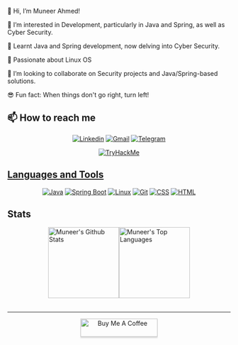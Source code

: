 👋 Hi, I’m Muneer Ahmed!

👀 I’m interested in Development, particularly in Java and Spring, as well as Cyber Security.

🌱 Learnt Java and Spring development, now delving into Cyber Security.

 🐧 Passionate about Linux OS

💞️ I’m looking to collaborate on Security projects and Java/Spring-based solutions.

😎 Fun fact: When things don't go right, turn left! 

## 📫 How to reach me

<p align="center">
  <a href="https://www.linkedin.com/in/muneer-jamali/"><img alt="Linkedin" src="https://img.shields.io/badge/LinkedIn-0077B5?style=for-the-badge&logo=linkedin&logoColor=white"></a>
  <a href="mailto:munirahmedjamali@gmail.com"><img alt="Gmail" src="https://img.shields.io/badge/Gmail-D14836?style=for-the-badge&logo=gmail&logoColor=white"></a>
  <a href="https://t.me/iam_ahmedmunir"><img alt="Telegram" src="https://img.shields.io/badge/-Telegram-1ca0f1?style=for-the-badge&labelColor=1ca0f1&logo=telegram&logoColor=white&link=https://t.me/Bookworm98"></a>
</p>

</p>

<p align="center">
  <a href="https://tryhackme.com/p/ahmed.munir"><img src="https://tryhackme-badges.s3.amazonaws.com/ahmed.munir.png" alt="TryHackMe">
   <script src="https://tryhackme.com/badge/2607851"></script>
</p>

## Languages and Tools
<p align="center">
  <a href="#"><img alt="Java" src="https://img.shields.io/badge/Java-007396?style=for-the-badge&logo=java&logoColor=white"></a>
  <a href="#"><img alt="Spring Boot" src="https://img.shields.io/badge/Spring_Boot-6DB33F?style=for-the-badge&logo=spring-boot&logoColor=white"></a>
  <a href="#"><img alt="Linux" src="https://img.shields.io/badge/Linux-FCC624?style=for-the-badge&logo=linux&logoColor=black"></a>
  <a href="#"><img alt="Git" src="https://img.shields.io/badge/GIT-E44C30?style=for-the-badge&logo=git&logoColor=white"></a>
  <a href="#"><img alt="CSS" src="https://img.shields.io/badge/CSS3-1572B6?style=for-the-badge&logo=css3&logoColor=white"></a>
  <a href="#"><img alt="HTML" src="https://img.shields.io/badge/HTML5-E34F26?style=for-the-badge&logo=html5&logoColor=white"></a>
</p>

## Stats
<div style="display: flex; align-items: center; justify-content: center;">
  <a href="https://github.com/imahmedmunir">
    <img alt="Muneer's Github Stats" src="https://denvercoder1-github-readme-stats.vercel.app/api/?username=imahmedmunir&show_icons=true&count_private=true&layout=compact&theme=gotham" height="160px"/>
  </a>
  <a href="https://github.com/imahmedmunir">
    <img alt="Muneer's Top Languages" src="https://github-readme-stats.vercel.app/api/top-langs/?username=imahmedmunir&langs_count=8&layout=compact&theme=gotham&hide=Jupyter%20Notebook" height="160px"/>
  </a>
</div>
<br>
<hr>

<p align="center">
  <a href="https://buymeacoffee.com/imahmedmunir" target="_blank"><img src="https://www.buymeacoffee.com/assets/img/custom_images/orange_img.png" alt="Buy Me A Coffee" style="height: 41px !important;width: 174px !important;box-shadow: 0px 3px 2px 0px rgba(190, 190, 190, 0.5) !important;-webkit-box-shadow: 0px 3px 2px 0px rgba(190, 190, 190, 0.5) !important;" ></a>
</p>
